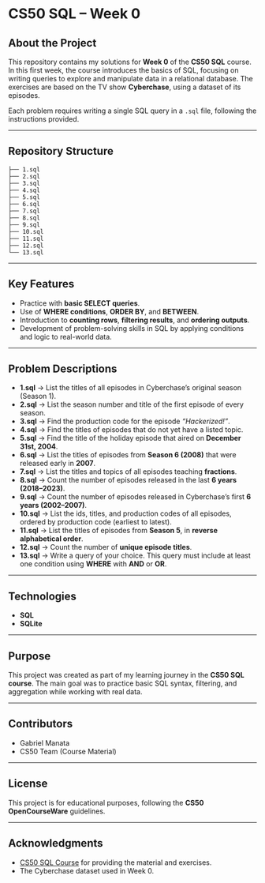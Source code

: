 # CS50 SQL – Week 0

## About the Project

This repository contains my solutions for **Week 0** of the **CS50 SQL** course.
In this first week, the course introduces the basics of SQL, focusing on writing queries to explore and manipulate data in a relational database.
The exercises are based on the TV show **Cyberchase**, using a dataset of its episodes.

Each problem requires writing a single SQL query in a `.sql` file, following the instructions provided.

---

## Repository Structure

```
├── 1.sql
├── 2.sql
├── 3.sql
├── 4.sql
├── 5.sql
├── 6.sql
├── 7.sql
├── 8.sql
├── 9.sql
├── 10.sql
├── 11.sql
├── 12.sql
└── 13.sql
```

---

## Key Features

* Practice with **basic SELECT queries**.
* Use of **WHERE conditions**, **ORDER BY**, and **BETWEEN**.
* Introduction to **counting rows**, **filtering results**, and **ordering outputs**.
* Development of problem-solving skills in SQL by applying conditions and logic to real-world data.

---

## Problem Descriptions

* **1.sql** → List the titles of all episodes in Cyberchase’s original season (Season 1).
* **2.sql** → List the season number and title of the first episode of every season.
* **3.sql** → Find the production code for the episode *“Hackerized!”*.
* **4.sql** → Find the titles of episodes that do not yet have a listed topic.
* **5.sql** → Find the title of the holiday episode that aired on **December 31st, 2004**.
* **6.sql** → List the titles of episodes from **Season 6 (2008)** that were released early in **2007**.
* **7.sql** → List the titles and topics of all episodes teaching **fractions**.
* **8.sql** → Count the number of episodes released in the last **6 years (2018–2023)**.
* **9.sql** → Count the number of episodes released in Cyberchase’s first **6 years (2002–2007)**.
* **10.sql** → List the ids, titles, and production codes of all episodes, ordered by production code (earliest to latest).
* **11.sql** → List the titles of episodes from **Season 5**, in **reverse alphabetical order**.
* **12.sql** → Count the number of **unique episode titles**.
* **13.sql** → Write a query of your choice. This query must include at least one condition using **WHERE** with **AND** or **OR**.

---

## Technologies

* **SQL**
* **SQLite**

---

## Purpose

This project was created as part of my learning journey in the **CS50 SQL course**.
The main goal was to practice basic SQL syntax, filtering, and aggregation while working with real data.

---

## Contributors

* Gabriel Manata
* CS50 Team (Course Material)

---

## License

This project is for educational purposes, following the **CS50 OpenCourseWare** guidelines.

---

## Acknowledgments

* [CS50 SQL Course](https://cs50.harvard.edu/sql/) for providing the material and exercises.
* The Cyberchase dataset used in Week 0.
